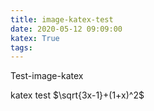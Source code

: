 ```yaml
---
title: image-katex-test
date: 2020-05-12 09:09:00
katex: True
tags:
---
```

Test-image-katex

katex test
$\sqrt{3x-1}+(1+x)^2$
